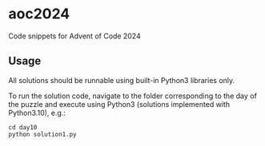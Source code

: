 # aoc2024
Code snippets for Advent of Code 2024

## Usage
All solutions should be runnable using built-in Python3 libraries only.

To run the solution code, navigate to the folder corresponding to the day of the puzzle and execute using Python3 (solutions implemented with Python3.10), e.g.:
```
cd day10
python solution1.py
```
